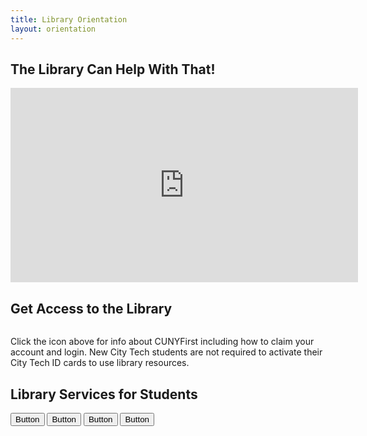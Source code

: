 ```yaml
---
title: Library Orientation
layout: orientation
---
```

<h2>The Library Can Help With That! </h2>
<iframe width="556" height="311" src="https://www.youtube.com/embed/FVrbthseTL0" title="The Library Can Help With That!" frameborder="0" allow="accelerometer; autoplay; clipboard-write; encrypted-media; gyroscope; picture-in-picture; web-share" referrerpolicy="strict-origin-when-cross-origin" allowfullscreen></iframe>

<h2>Get Access to the Library</h2>

<div class="card">
<div class="card-body"><img src=""></div>
<div class="card-footer">
  <p class="card-text">Click the icon above for info about CUNYFirst including how to claim your account and login. New City Tech students are not required to activate their City Tech ID cards to use library resources.</p>
</div>
</div>

<h2>Library Services for Students</h2>
<div class="btn-group-vertical" role="group" aria-label="Vertical button group">
  <button type="button" class="btn btn-primary">Button</button>
  <button type="button" class="btn btn-primary">Button</button>
  <button type="button" class="btn btn-primary">Button</button>
  <button type="button" class="btn btn-primary">Button</button>
</div>
